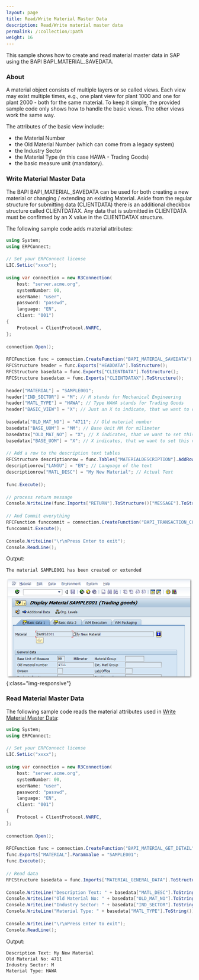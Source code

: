 ```yaml
---
layout: page
title: Read/Write Material Master Data
description: Read/Write material master data
permalink: /:collection/:path
weight: 16
---
```


This sample shows how to create and read material master data in SAP using the BAPI BAPI_MATERIAL_SAVEDATA. 

### About

A material object consists of multiple layers or so called views. 
Each view may exist multiple times, e.g., one plant view for plant 1000 and one for plant 2000 - both for the same material. 
To keep it simple, the provided sample code only shows how to handle the basic views. The other views work the same way. 

The attributes of the basic view include:
- the Material Number
- the Old Material Number (which can come from a legacy system)
- the Industry Sector 
- the Material Type (in this case HAWA - Trading Goods)
- the basic measure unit (mandatory).

### Write Material Master Data

The BAPI BAPI_MATERIAL_SAVEDATA can be used for both creating a new material or changing / extending an existing Material. 
Aside from the regular structure for submitting data (CLIENTDATA) there is an additional checkbox structure called CLIENTDATAX. 
Any data that is submitted in CLIENTDATA must be confirmed by an X value in the CLIENTDATAX structure.

The following sample code adds material attributes:

```csharp linenums="1"
using System;
using ERPConnect;

// Set your ERPConnect license
LIC.SetLic("xxxx");

using var connection = new R3Connection(
    host: "server.acme.org",
    systemNumber: 00,
    userName: "user",
    password: "passwd",
    language: "EN",
    client: "001")
{
    Protocol = ClientProtocol.NWRFC,
};

connection.Open();
 
RFCFunction func = connection.CreateFunction("BAPI_MATERIAL_SAVEDATA");
RFCStructure header = func.Exports["HEADDATA"].ToStructure();
RFCStructure basedata = func.Exports["CLIENTDATA"].ToStructure();
RFCStructure basedatax = func.Exports["CLIENTDATAX"].ToStructure();
 
header["MATERIAL"] = "SAMPLE001";
header["IND_SECTOR"] = "M"; // M stands for Mechanical Engineering
header["MATL_TYPE"] = "HAWA"; // Type HAWA stands for Trading Goods
header["BASIC_VIEW"] = "X"; // Just an X to indicate, that we want to create the basic view
 
basedata["OLD_MAT_NO"] = "4711"; // Old material number
basedata["BASE_UOM"] = "MM"; // Base Unit MM for milimeter
basedatax["OLD_MAT_NO"] = "X"; // X indicates, that we want to set this value
basedatax["BASE_UOM"] = "X"; // X indicates, that we want to set this value
 
// Add a row to the description text tables
RFCStructure descriptionrow = func.Tables["MATERIALDESCRIPTION"].AddRow();
descriptionrow["LANGU"] = "EN"; // Language of the text
descriptionrow["MATL_DESC"] = "My New Material"; // Actual Text
 
func.Execute();
 
// process return message
Console.WriteLine(func.Imports["RETURN"].ToStructure()["MESSAGE"].ToString());
 
// And Commit everything
RFCFunction funccommit = connection.CreateFunction("BAPI_TRANSACTION_COMMIT");
funccommit.Execute();
 
Console.WriteLine("\r\nPress Enter to exit");
Console.ReadLine();
```

Output:

```
The material SAMPLE001 has been created or extended
```

![Material-Sample-002](../assets/images/samples/Material-Sample-002.png){:class="img-responsive"}

### Read Material Master Data

The following sample code reads the material attributes used in [Write Material Master Data](#write-material-master-data):

```csharp linenums="1"
using System;
using ERPConnect;

// Set your ERPConnect license
LIC.SetLic("xxxx");

using var connection = new R3Connection(
    host: "server.acme.org",
    systemNumber: 00,
    userName: "user",
    password: "passwd",
    language: "EN",
    client: "001")
{
    Protocol = ClientProtocol.NWRFC,
};

connection.Open();
 
RFCFunction func = connection.CreateFunction("BAPI_MATERIAL_GET_DETAIL");
func.Exports["MATERIAL"].ParamValue = "SAMPLE001";
func.Execute();

// Read data
RFCStructure basedata = func.Imports["MATERIAL_GENERAL_DATA"].ToStructure();
 
Console.WriteLine("Description Text: " + basedata["MATL_DESC"].ToString());
Console.WriteLine("Old Material No: " + basedata["OLD_MAT_NO"].ToString());
Console.WriteLine("Industry Sector: " + basedata["IND_SECTOR"].ToString());
Console.WriteLine("Material Type: " + basedata["MATL_TYPE"].ToString());
 
Console.WriteLine("\r\nPress Enter to exit");
Console.ReadLine();
```

Output:

```
Description Text: My New Material
Old Material No: 4711
Industry Sector: M
Material Type: HAWA
```
